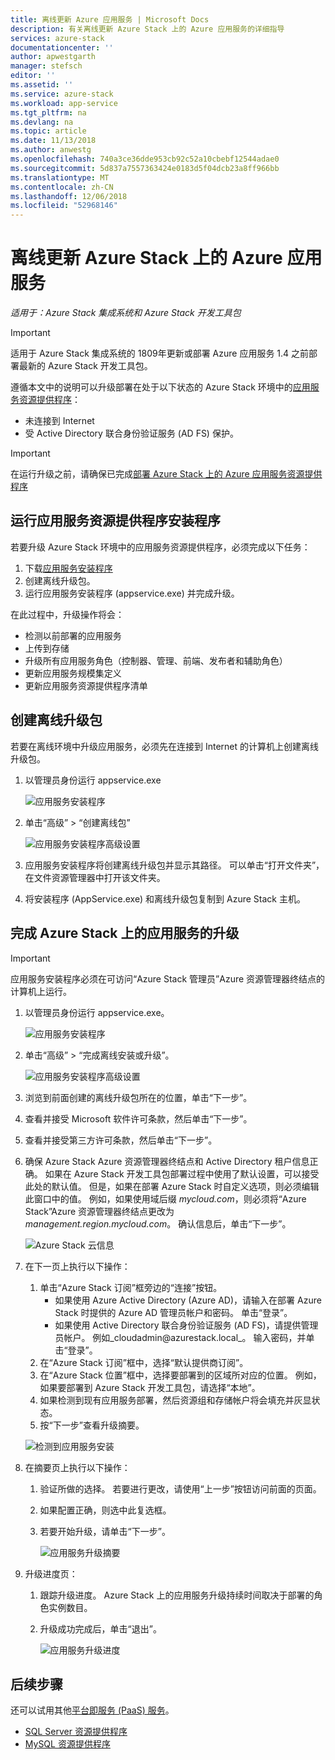 ```yaml
---
title: 离线更新 Azure 应用服务 | Microsoft Docs
description: 有关离线更新 Azure Stack 上的 Azure 应用服务的详细指导
services: azure-stack
documentationcenter: ''
author: apwestgarth
manager: stefsch
editor: ''
ms.assetid: ''
ms.service: azure-stack
ms.workload: app-service
ms.tgt_pltfrm: na
ms.devlang: na
ms.topic: article
ms.date: 11/13/2018
ms.author: anwestg
ms.openlocfilehash: 740a3ce36dde953cb92c52a10cbebf12544adae0
ms.sourcegitcommit: 5d837a7557363424e0183d5f04dcb23a8ff966bb
ms.translationtype: MT
ms.contentlocale: zh-CN
ms.lasthandoff: 12/06/2018
ms.locfileid: "52968146"
---
```

# <a name="offline-update-of-azure-app-service-on-azure-stack"></a>离线更新 Azure Stack 上的 Azure 应用服务

*适用于：Azure Stack 集成系统和 Azure Stack 开发工具包*

> [!IMPORTANT]
> 适用于 Azure Stack 集成系统的 1809年更新或部署 Azure 应用服务 1.4 之前部署最新的 Azure Stack 开发工具包。
>
>

遵循本文中的说明可以升级部署在处于以下状态的 Azure Stack 环境中的[应用服务资源提供程序](azure-stack-app-service-overview.md)：

* 未连接到 Internet
* 受 Active Directory 联合身份验证服务 (AD FS) 保护。

> [!IMPORTANT]
> 在运行升级之前，请确保已完成[部署 Azure Stack 上的 Azure 应用服务资源提供程序](azure-stack-app-service-deploy-offline.md)
>
>

## <a name="run-the-app-service-resource-provider-installer"></a>运行应用服务资源提供程序安装程序

若要升级 Azure Stack 环境中的应用服务资源提供程序，必须完成以下任务：

1. 下载[应用服务安装程序](https://aka.ms/appsvcupdate4installer)
2. 创建离线升级包。
3. 运行应用服务安装程序 (appservice.exe) 并完成升级。

在此过程中，升级操作将会：

* 检测以前部署的应用服务
* 上传到存储
* 升级所有应用服务角色（控制器、管理、前端、发布者和辅助角色）
* 更新应用服务规模集定义
* 更新应用服务资源提供程序清单

## <a name="create-an-offline-upgrade-package"></a>创建离线升级包

若要在离线环境中升级应用服务，必须先在连接到 Internet 的计算机上创建离线升级包。

1. 以管理员身份运行 appservice.exe

    ![应用服务安装程序][1]

2. 单击“高级” > “创建离线包”

    ![应用服务安装程序高级设置][2]

3. 应用服务安装程序将创建离线升级包并显示其路径。  可以单击“打开文件夹”，在文件资源管理器中打开该文件夹。

4. 将安装程序 (AppService.exe) 和离线升级包复制到 Azure Stack 主机。

## <a name="complete-the-upgrade-of-app-service-on-azure-stack"></a>完成 Azure Stack 上的应用服务的升级

> [!IMPORTANT]
> 应用服务安装程序必须在可访问“Azure Stack 管理员”Azure 资源管理器终结点的计算机上运行。
>
>

1. 以管理员身份运行 appservice.exe。

    ![应用服务安装程序][1]

2. 单击“高级” > “完成离线安装或升级”。

    ![应用服务安装程序高级设置][2]

3. 浏览到前面创建的离线升级包所在的位置，单击“下一步”。

4. 查看并接受 Microsoft 软件许可条款，然后单击“下一步”。

5. 查看并接受第三方许可条款，然后单击“下一步”。

6. 确保 Azure Stack Azure 资源管理器终结点和 Active Directory 租户信息正确。 如果在 Azure Stack 开发工具包部署过程中使用了默认设置，可以接受此处的默认值。 但是，如果在部署 Azure Stack 时自定义选项，则必须编辑此窗口中的值。 例如，如果使用域后缀 *mycloud.com*，则必须将“Azure Stack”Azure 资源管理器终结点更改为 *management.region.mycloud.com*。 确认信息后，单击“下一步”。

    ![Azure Stack 云信息][3]

7. 在下一页上执行以下操作：

   1. 单击“Azure Stack 订阅”框旁边的“连接”按钮。
        * 如果使用 Azure Active Directory (Azure AD)，请输入在部署 Azure Stack 时提供的 Azure AD 管理员帐户和密码。 单击“登录”。
        * 如果使用 Active Directory 联合身份验证服务 (AD FS)，请提供管理员帐户。 例如_cloudadmin@azurestack.local_。 输入密码，并单击“登录”。
   2. 在“Azure Stack 订阅”框中，选择“默认提供商订阅”。
   3. 在“Azure Stack 位置”框中，选择要部署到的区域所对应的位置。 例如，如果要部署到 Azure Stack 开发工具包，请选择“本地”。
   4. 如果检测到现有应用服务部署，然后资源组和存储帐户将会填充并灰显状态。
   5. 按“下一步”查看升级摘要。

    ![检测到应用服务安装][4]

8. 在摘要页上执行以下操作：
   1. 验证所做的选择。 若要进行更改，请使用“上一步”按钮访问前面的页面。
   2. 如果配置正确，则选中此复选框。
   3. 若要开始升级，请单击“下一步”。

       ![应用服务升级摘要][5]

9. 升级进度页：
    1. 跟踪升级进度。 Azure Stack 上的应用服务升级持续时间取决于部署的角色实例数目。
    2. 升级成功完成后，单击“退出”。

        ![应用服务升级进度][6]

<!--Image references-->
[1]: ./media/azure-stack-app-service-update-offline/app-service-exe.png
[2]: ./media/azure-stack-app-service-update-offline/app-service-exe-advanced.png
[3]: ./media/azure-stack-app-service-update-offline/app-service-azure-resource-manager-endpoints.png
[4]: ./media/azure-stack-app-service-update-offline/app-service-installation-detected.png
[5]: ./media/azure-stack-app-service-update-offline/app-service-upgrade-summary.png
[6]: ./media/azure-stack-app-service-update-offline/app-service-upgrade-complete.png

## <a name="next-steps"></a>后续步骤

还可以试用其他[平台即服务 (PaaS) 服务](azure-stack-tools-paas-services.md)。

* [SQL Server 资源提供程序](azure-stack-sql-resource-provider-deploy.md)
* [MySQL 资源提供程序](azure-stack-mysql-resource-provider-deploy.md)
